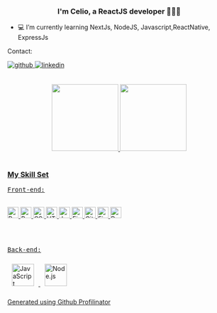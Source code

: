 

### <div align="center">I'm Celio, a ReactJS developer 👨‍💻🚀</div>  
  

- 💻 I’m currently learning NextJs, NodeJS, Javascript,ReactNative, ExpressJs
  
</p>
Contact:</p>
<a href="https://github.com/celioFagundes" target="_blank">
<img src=https://img.shields.io/badge/github-%2324292e.svg?&style=for-the-badge&logo=github&logoColor=white alt=github style="margin-bottom: 5px;" />
</a>
<a href="https://linkedin.com/in/celiopieczarka" target="_blank">
<img src=https://img.shields.io/badge/linkedin-%231E77B5.svg?&style=for-the-badge&logo=linkedin&logoColor=white alt=linkedin style="margin-bottom: 5px;" />
</a>  

##

<div align="center">
  <a href="https://github.com/celioFagundes">
  <img height="150em" src="https://github-readme-stats.vercel.app/api?username=celioFagundes&show_icons=true&theme=dracula&include_all_commits=true&count_private=true"/>
  <img height="150em" src="https://github-readme-stats.vercel.app/api/top-langs/?username=celioFagundes&layout=compact&langs_count=7&theme=dracula"/>
</div>


<br/>  


### My Skill Set  

<kbd>Front-end:</kbd><br>
  
<div style="display: inline_block"><br>
  <img  src="https://profilinator.rishav.dev/skills-assets/react-original-wordmark.svg" alt="React" height="25" />  
  <img  src="https://profilinator.rishav.dev/skills-assets/bootstrap-plain.svg" alt="Bootstrap" height="25" />  
  <img  src="https://profilinator.rishav.dev/skills-assets/css3-original-wordmark.svg" alt="CSS3" height="25" />  
  <img src="https://profilinator.rishav.dev/skills-assets/html5-original-wordmark.svg" alt="HTML5" height="25" />  
  <img  src="https://profilinator.rishav.dev/skills-assets/javascript-original.svg" alt="JavaScript" height="25" />  
  <img  src="https://profilinator.rishav.dev/skills-assets/figma-icon.svg" alt="Figma" height="25" />  
  <img  src="https://profilinator.rishav.dev/skills-assets/git-scm-icon.svg" alt="Git" height="25" />  
  <img  src="https://profilinator.rishav.dev/skills-assets/firebase.png" alt="Firebase" height="25" />  
  <img  src="https://profilinator.rishav.dev/skills-assets/redux-original.svg" alt="Redux" height="25" />  
</div>

##

</br> 

<kbd>Back-end:</kbd><br>

 <div style="display: inline_block">
  <img style="margin: 10px" src="https://profilinator.rishav.dev/skills-assets/javascript-original.svg" alt="JavaScript" height="50" />  
  <img style="margin: 10px" src="https://profilinator.rishav.dev/skills-assets/nodejs-original-wordmark.svg" alt="Node.js" height="50" />  
</div>

<br/>  




<div align="left">Generated using <a href="https://profilinator.rishav.dev/" target="_blank">Github Profilinator</a></div>
